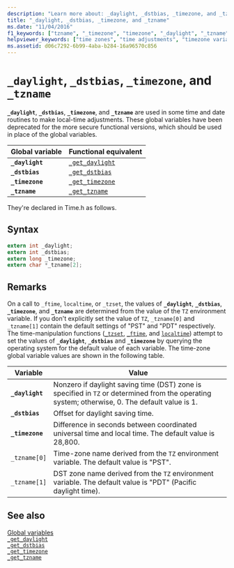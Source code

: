 ```yaml
---
description: "Learn more about: _daylight, _dstbias, _timezone, and _tzname"
title: "_daylight, _dstbias, _timezone, and _tzname"
ms.date: "11/04/2016"
f1_keywords: ["tzname", "_timezone", "timezone", "_daylight", "_tzname", "daylight"]
helpviewer_keywords: ["time zones", "time adjustments", "timezone variables", "_tzname function", "_daylight function", "_timezone function", "daylight function", "local time adjustments", "timezone function", "tzname function", "time-zone variables"]
ms.assetid: d06c7292-6b99-4aba-b284-16a96570c856
---
```

# `_daylight`, `_dstbias`, `_timezone`, and `_tzname`

**`_daylight`**, **`_dstbias`**, **`_timezone`**, and **`_tzname`** are used in some time and date routines to make local-time adjustments. These global variables have been deprecated for the more secure functional versions, which should be used in place of the global variables.

| Global variable | Functional equivalent |
|---|---|
| **`_daylight`** | [`_get_daylight`](./reference/get-daylight.md) |
| **`_dstbias`** | [`_get_dstbias`](./reference/get-dstbias.md) |
| **`_timezone`** | [`_get_timezone`](./reference/get-timezone.md) |
| **`_tzname`** | [`_get_tzname`](./reference/get-tzname.md) |

They're declared in Time.h as follows.

## Syntax

```C
extern int _daylight;
extern int _dstbias;
extern long _timezone;
extern char *_tzname[2];
```

## Remarks

On a call to `_ftime`, `localtime`, or `_tzset`, the values of **`_daylight`**, **`_dstbias`**, **`_timezone`**, and **`_tzname`** are determined from the value of the `TZ` environment variable. If you don't explicitly set the value of `TZ`, `_tzname[0]` and `_tzname[1]` contain the default settings of "PST" and "PDT" respectively.  The time-manipulation functions ([`_tzset`](./reference/tzset.md), [`_ftime`](./reference/ftime-ftime32-ftime64.md), and [`localtime`](./reference/localtime-localtime32-localtime64.md)) attempt to set the values of **`_daylight`**, **`_dstbias`** and **`_timezone`** by querying the operating system for the default value of each variable. The time-zone global variable values are shown in the following table.

| Variable | Value |
|---|---|
| **`_daylight`** | Nonzero if daylight saving time (DST) zone is specified in `TZ` or determined from the operating system; otherwise, 0. The default value is 1. |
| **`_dstbias`** | Offset for daylight saving time. |
| **`_timezone`** | Difference in seconds between coordinated universal time and local time. The default value is 28,800. |
| `_tzname[0]` | Time-zone name derived from the `TZ` environment variable. The default value is "PST". |
| `_tzname[1]` | DST zone name derived from the `TZ` environment variable. The default value is "PDT" (Pacific daylight time). |

## See also

[Global variables](./global-variables.md)\
[`_get_daylight`](./reference/get-daylight.md)\
[`_get_dstbias`](./reference/get-dstbias.md)\
[`_get_timezone`](./reference/get-timezone.md)\
[`_get_tzname`](./reference/get-tzname.md)
